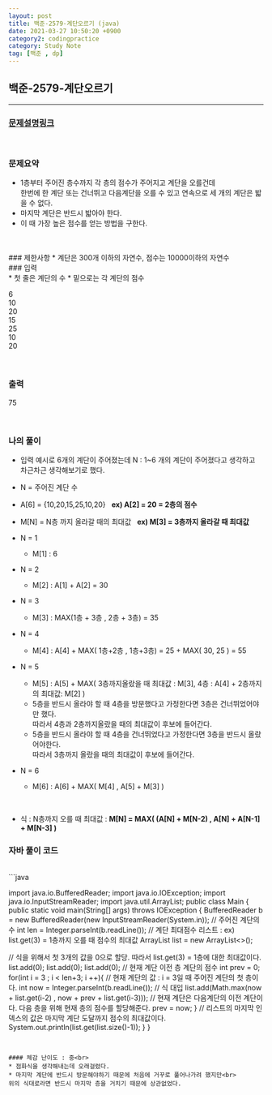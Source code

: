 ```yaml
---
layout: post
title: 백준-2579-계단오르기 (java)
date: 2021-03-27 10:50:20 +0900
category2: codingpractice
category: Study Note
tag: [백준 , dp]
---
```


## 백준-2579-계단오르기  

---
### [문제설명링크   ](https://www.acmicpc.net/problem/2579)
<br>  

### 문제요약 

* 1층부터 주어진 층수까지 각 층의 점수가 주어지고 계단을 오를건데<br>
한번에 한 계단 또는 건너뛰고 다음계단을 오를 수 있고 연속으로 세 개의 계단은 밟을 수 없다.
* 마지막 계단은 반드시 밟아야 한다.
* 이 때 가장 높은 점수를 얻는 방법을 구한다.  

<br>  

 


<br>
### 제한사항
* 계단은 300개 이하의 자연수, 점수는 10000이하의 자연수

<br>
### 입력<br>
* 첫 줄은 계단의 수
* 밑으로는 각 계단의 점수

6<br>
10<br>
20<br>
15<br>
25<br>
10<br>
20<br>

<br>
  

### 출력  

75


<br>

### 나의 풀이<br>  
  
* 입력 예시로 6개의 계단이 주어졌는데 N : 1~6 개의 계단이 주어졌다고 생각하고 차근차근 생각해보기로 했다.<br>
* N = 주어진 계단 수 <br>
* A[6] = {10,20,15,25,10,20} &nbsp; **ex) A[2] = 20 = 2층의 점수**<br>
* M[N] = N층 까지 올라갈 때의 최대값 &nbsp; **ex) M[3] = 3층까지 올라갈 때 최대값**

* N = 1
	* M[1] : 6
* N = 2
	* M[2] : A[1] + A[2] = 30
* N = 3
	* M[3] : MAX(1층 + 3층 , 2층 + 3층) = 35
* N = 4
	* M[4] : A[4] + MAX( 1층+2층 , 1층+3층) = 25 + MAX( 30, 25 ) = 55
* N = 5
	* M[5] : A[5] + MAX( 3층까지올랐을 때 최대값 : M[3], 4층 : A[4] + 2층까지의 최대값: M[2] )
	* 5층을 반드시 올라야 할 때 4층을 방문했다고 가정한다면 3층은 건너뛰었어야만 했다. <br>
따라서 4층과 2층까지올랐을 때의 최대값이 후보에 들어간다.
	* 5층을 반드시 올라야 할 때 4층을 건너뛰었다고 가정한다면 3층을 반드시 올랐어야한다.<br>
따라서 3층까지 올랐을 때의 최대값이 후보에 들어간다.
* N = 6
	* M[6] : A[6] + MAX( M[4] , A[5] + M[3] )   

<br>  

* 식 :  N층까지 오를 때 최대값 :  **M[N]  =  MAX( (A[N] + M[N-2)  , A[N] + A[N-1] + M[N-3] )** <br>  


### 자바 풀이 코드  

<br>
```java

import java.io.BufferedReader;
import java.io.IOException;
import java.io.InputStreamReader;
import java.util.ArrayList;
public class Main {
    public static void main(String[] args) throws IOException {
        BufferedReader b = new BufferedReader(new InputStreamReader(System.in));
// 주어진 계단의 수
        int len = Integer.parseInt(b.readLine());
// 계단 최대점수 리스트 : ex) list.get(3) = 1층까지 오를 때 점수의 최대값
        ArrayList<Integer> list = new ArrayList<>();

// 식을 위해서 첫 3개의 값을 0으로 할당. 따라서 list.get(3) = 1층에 대한 최대값이다.
        list.add(0);
        list.add(0);
        list.add(0);
// 현재 계단 이전 층 계단의 점수
        int prev = 0;
        for(int i = 3 ; i < len+3; i ++){
// 현재 계단의 값 : i = 3일 때 주어진 계단의 첫 층이다.
            int now = Integer.parseInt(b.readLine());
// 식 대입
            list.add(Math.max(now + list.get(i-2) , now + prev + list.get(i-3)));
// 현재 계단은 다음계단의 이전 계단이다. 다음 층을 위해 현재 층의 점수를 할당해준다.
            prev = now;
        }
// 리스트의 마지막 인덱스의 값은 마지막 계단 도달까지 점수의 최대값이다.
        System.out.println(list.get(list.size()-1));
    }
}

```


#### 체감 난이도 : 중<br>  
* 점화식을 생각해내는데 오래걸렸다.
* 마지막 계단에 반드시 방문해야하기 때문에 처음에 거꾸로 풀어나가려 했지만<br>
위의 식대로라면 반드시 마지막 층을 거치기 때문에 상관없었다. 
 